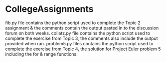 # CollegeAssignments
fib.py file contains the python script used to complete the Topic 2 assignment & the comments contain the output pasted in to the discussion forum on both weeks.
collatz.py file contains the python script used to complete the exercise from Topic 3, the comments also include the output provided when ran.
problem5.py files contains the python script used to complete the exercise from Topic 4, the solution for Project Euler problem 5 including the for & range functions.
